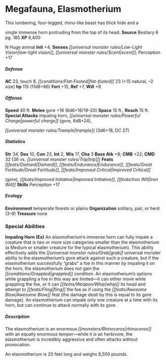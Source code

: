 ﻿---
cssclass: [monsters]
title1: Megafauna, Elasmotherium
desc_short: This lumbering, four-legged, rhino-like beast has thick hide and asingle
  immense horn protruding from the top of its head.
title2: Elasmotherium
CR: 9
sources:
- name: Bestiary 6
  page: 185
  link: http://paizo.com/products/btpy9oge?Pathfinder-Roleplaying-Game-Bestiary-6-Hardcover
XP: 6400
alignment: N
size: Huge
type: animal
initiative:
  bonus: 4
senses:
  low-light vision: true
  scent: true
AC:
  AC: 23
  touch: 8
  flat_footed: 23
  components:
    natural: 15
    size: -2
HP:
  HP: 115
  long: 11d8+66
saves:
  fort: 15
  ref: 7
  will: 8
speeds:
  base: 40
attacks:
  melee:
  - - text: gore +18 (6d6+18/19-20)
      entries:
      - - damage: 6d6+18
          crit_range: 19-20
      attack: gore
      bonus:
      - 18
  special:
  - impaling horn
  - powerful charge (gore, 6d8+24),trample (3d6+18, DC 27)
space: 15
reach: 15
ability_scores:
  STR: 34
  DEX: 10
  CON: 23
  INT: 2
  WIS: 17
  CHA: 3
BAB: 8
CMB: 22
CMD: 32
CMD_other: 36 vs. trip
feats:
- name: Diehard
- name: Endurance
- name: Great Fortitude
- name: Improved Critical(gore)
- name: Improved Initiative
- name: Iron Will
skills:
  Perception: 17
ecology:
  environment: temperate forests or plains
  organization: solitary, pair, or herd (3-9)
  treasure_type: none
special_abilities:
  Impaling Horn (Ex): An elasmotherium's immense horn can fully impale a creature
    that is two or more size categories smaller than the elasmotherium (a Medium or
    smaller creature for the typical elasmotherium). This ability effectively adds
    the grab universal monster ability to the elasmotherium's gore attack against
    such a creature, but if the elasmotherium successfully “grabs” a foe in this manner
    by impaling it on the horn, the elasmotherium does not gain the grappled condition.
    An elasmotherium's options while grappling a foe in this way are limited-it can
    either move while grappling the foe, or it can whip its head and attempt to fling
    the foe as if using the Awesome Blow feat (the damage dealt by this is equal to
    its gore damage). An elasmotherium can impale only one creature at a time with
    its horn, but can continue to attack normally with its gore.
desc_long: |-
  The elasmotherium is an enormous rhinoceros with an equally enormous temper-while it is an herbivore, the elasmotherium is incredibly aggressive and often attacks without provocation. 

  An elasmotherium is 20 feet long and weighs 8,500 pounds.

---

# Megafauna, Elasmotherium
This lumbering, four-legged, rhino-like beast has thick hide and a

single immense horn protruding from the top of its head.
**Source** Bestiary 6 pg. 185
**XP** 6,400

N Huge animal
**Init** +4; **Senses** _[[universal monster rules/Low-Light Vision|low-light vision]]_, _[[universal monster rules/Scent|scent]]_; Perception +17

##### Defense

**AC** 23, touch 8, _[[conditions/Flat-Footed|flat-footed]]_ 23 (+15 natural, –2 size)
**hp** 115 (11d8+66)
**Fort** +15, **Ref** +7, **Will** +8

##### Offense
**Speed** 40 ft.
**Melee** gore +18 (6d6+18/19–20)
**Space** 15 ft., **Reach** 15 ft.
**Special Attacks** impaling horn, _[[universal monster rules/Powerful Charge|powerful charge]]_ (gore, 6d8+24),

_[[universal monster rules/Trample|trample]]_ (3d6+18, DC 27)

##### Statistics
**Str** 34, **Dex** 10, **Con** 23, **Int** 2, **Wis** 17, **Cha** 3
**Base Atk** +8; **CMB** +22; **CMD** 32 (36 vs. _[[universal monster rules/Trip|trip]]_)
**Feats** _[[feats/Diehard|Diehard]]_, _[[feats/Endurance|Endurance]]_, _[[feats/Great Fortitude|Great Fortitude]]_, _[[feats/Improved Critical|Improved Critical]]_

(gore), _[[feats/Improved Initiative|Improved Initiative]]_, _[[feats/Iron Will|Iron Will]]_
**Skills** Perception +17

##### Ecology

**Environment** temperate forests or plains
**Organization** solitary, pair, or herd (3–9)
**Treasure** none

### Special Abilities

**Impaling Horn (Ex)** An elasmotherium’s immense horn can fully impale a creature that is two or more size categories smaller than the elasmotherium (a Medium or smaller creature for the typical elasmotherium). This ability effectively adds the _[[universal monster rules/Grab|grab]]_ universal monster ability to the elasmotherium’s gore attack against such a creature, but if the elasmotherium successfully “grabs” a foe in this manner by impaling it on the horn, the elasmotherium does not gain the _[[conditions/Grappled|grappled]]_ condition. An elasmotherium’s options while grappling a foe in this way are limited—it can either move while grappling the foe, or it can _[[items/Weapon/Whip|whip]]_ its head and attempt to _[[feats/Fling|fling]]_ the foe as if using the _[[feats/Awesome Blow|Awesome Blow]]_ feat (the damage dealt by this is equal to its gore damage). An elasmotherium can impale only one creature at a time with its horn, but can continue to attack normally with its gore.

##### Description

The elasmotherium is an enormous _[[monsters/Rhinoceros|rhinoceros]]_ with an equally enormous temper—while it is an herbivore, the elasmotherium is incredibly aggressive and often attacks without provocation.

An elasmotherium is 20 feet long and weighs 8,500 pounds.